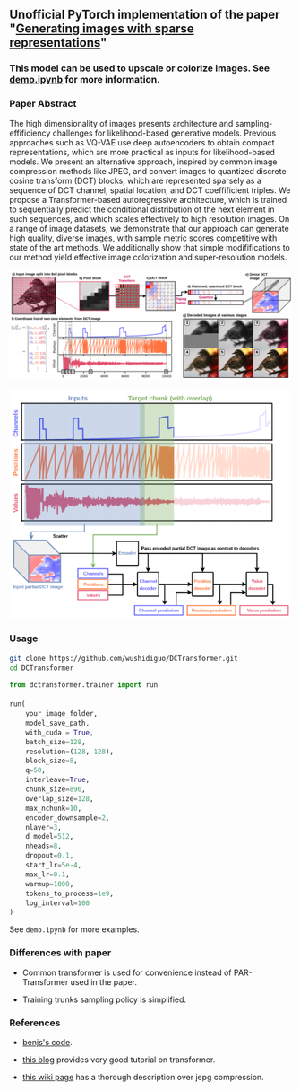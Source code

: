 ## Unofficial PyTorch implementation of the paper "[Generating images with sparse representations](https://arxiv.org/abs/2103.03841)"

### This model can be used to upscale or colorize images. See [demo.ipynb](./demo.ipynb) for more information.

### Paper Abstract

The high dimensionality of images presents architecture and sampling-effificiency challenges for likelihood-based generative models. Previous approaches such as VQ-VAE use deep autoencoders to obtain compact representations, which are more practical as inputs for likelihood-based models. We present an alternative approach, inspired by common image compression methods like JPEG, and convert images to quantized discrete cosine transform (DCT) blocks, which are represented sparsely as a sequence of DCT channel, spatial location, and DCT coeffificient triples. We propose a Transformer-based autoregressive architecture, which is trained to sequentially predict the conditional distribution of the next element in such sequences, and which scales effectively to high resolution images. On a range of image datasets, we demonstrate that our approach can generate high quality, diverse images, with sample metric scores competitive with state of the art methods. We additionally show that simple modififications to our method yield effective image colorization and super-resolution models.

![](./dctransformer.png)

![](./chunk_based_training.png)

### Usage

```bash
git clone https://github.com/wushidiguo/DCTransformer.git
cd DCTransformer
```

```python
from dctransformer.trainer import run

run(
    your_image_folder, 
    model_save_path,
    with_cuda = True,
    batch_size=128, 
    resolution=(128, 128), 
    block_size=8, 
    q=50, 
    interleave=True, 
    chunk_size=896, 
    overlap_size=128, 
    max_nchunk=10, 
    encoder_downsample=2, 
    nlayer=3, 
    d_model=512, 
    nheads=8,
    dropout=0.1,
    start_lr=5e-4,
    max_lr=0.1,
    warmup=1000,
    tokens_to_process=1e9,
    log_interval=100
)
```

See `demo.ipynb` for more examples.

### Differences with paper

- Common transformer is used  for convenience instead of PAR-Transformer used in the paper.

- Training trunks sampling policy is simplified.

### References

- [benjs's code](https://github.com/benjs/DCTransformer-PyTorch/blob/main/dctransformer/transforms.py).

- [this blog](http://nlp.seas.harvard.edu/annotated-transformer/) provides very good tutorial on transformer.

- [this wiki page](https://en.wikipedia.org/wiki/JPEG#JPEG_codec_example) has a thorough description over jepg compression.
